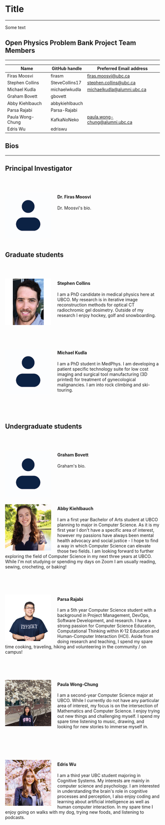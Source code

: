 # Title
----
Some text

## Open Physics Problem Bank Project Team Members
****

| Name | GitHub handle | Preferred Email address |
| ---- | ------------- | ----------------------- |
| Firas Moosvi | firasm | firas.moosvi@ubc.ca |
| Stephen Collins | SteveCollins17 |  stephen.collins@ubc.ca |
| Michael Kudla | michaelwkudla | michaelkudla@alumni.ubc.ca |
| Graham Bovett | gbovett | |
| Abby Kiehlbauch | abbykiehlbauch | |
| Parsa Rajabi | Parsa-Rajabi | |
| Paula Wong-Chung | KafkaNoNeko | paula.wong-chung@alumni.ubc.ca |
| Edris Wu | edriswu | |

## Bios
****

## Principal Investigator

<br><br>

<img align="left" width="150" height="150" style="padding-right: 20px" src="../images/placeholder.png"> </img>

#### **Dr. Firas Moosvi**

Dr. Moosvi's bio.<br><br><br><br><br><br><br>

## Graduate students

<br><br>


<img align="left" width="150" height="150" style="padding-right: 20px" src="../images/stephen.png"> </img>

#### **Stephen Collins**

I am a PhD candidate in medical physics here at UBCO. My research is in iterative image reconstruction methods for optical CT radiochromic gel dosimetry. Outside of my research I enjoy hockey, golf and snowboarding. <br><br><br><br><br><br>

<img align="left" width="150" height="150" style="padding-right: 20px" src="../images/placeholder.png"> </img>

#### **Michael Kudla**

I am a PhD student in MedPhys. I am developing a patient specific technology suite for low cost imaging and surgical tool manufacturing (3D printed) for treatment of gynecological malignancies. I am into rock climbing and ski-touring. <br><br><br><br><br>

## Undergraduate students

<br><br>

<img align="left" width="150" height="150" style="padding-right: 20px" src="../images/placeholder.png"> </img>

#### **Graham Bovett**

Graham's bio. <br><br><br><br><br><br><br>

<img align="left" width="150" height="150" style="padding-right: 20px" src="../images/abby.png"> </img>

#### **Abby Kiehlbauch**

I am a first year Bachelor of Arts student at UBCO planning to major in Computer Science. As it is my first year I don't have a specific area of interest, however my passions have always been mental health advocacy and social justice - I hope to find a way in which Computer Science can elevate those two fields. I am looking forward to further exploring the field of Computer Science in my next three years at UBCO. While I'm not studying or spending my days on Zoom I am usually reading, sewing, crocheting, or baking! <br><br><br><br><br>

<img align="left" width="150" height="150" style="padding-right: 20px" src="../images/parsa.png"> </img> 

#### **Parsa Rajabi**

I am a 5th year Computer Science student with a background in Project Management, DevOps, Software Development, and research. I have a strong passion for Computer Science Education, Computational Thinking within K-12 Education and Human-Computer Interaction (HCI). Aside from doing research and teaching, I spend my spare time cooking, traveling, hiking and volunteering in the community / on campus!<br><br><br><br><br>

<img align="left" width="150" height="150" style="padding-right: 20px" src="../images/paula.png"> </img>

#### **Paula Wong-Chung**

I am a second-year Computer Science major at UBCO.  While I currently do not have any particular area of interest, my focus is on the intersection of Mathematics and Computer Science.  I enjoy trying out new things and challenging myself.   I spend my spare time listening to music, drawing, and looking for new stories to immerse myself in. <br><br><br><br><br><br>

<img align="left" width="150" height="150" style="padding-right: 20px" src="../images/edris.png"> </img>

#### **Edris Wu**

I am a third year UBC student majoring in Cognitive Systems. My interests are mainly in computer science and psychology. I am interested in understanding the brain's role in cognitive processes and perception, I also enjoy coding and learning about artificial intelligence as well as human computer interaction. In my spare time I enjoy going on walks with my dog, trying new foods, and listening to podcasts.<br><br><br><br><br>
